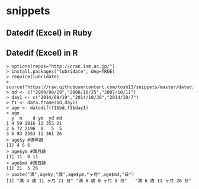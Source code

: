 # snippets
## Datedif (Excel) in Ruby


## Datedif (Excel) in R
    > options(repos="http://cran.ism.ac.jp/")
    > install.packages("lubridate", dep=TRUE)
    > require(lubridate)
    > source("https://raw.githubusercontent.com/tosh13/snippets/master/datedif.r")
    > bd <- c("2009/08/29","2008/10/25","2007/10/11")
    > day1 <- c("2014/08/19","2014/10/30","2014/10/7")
    > f1 <- data.frame(bd,day1)
    > age <- datedif(f1$bd,f1$day1)
    > age
      y  m    d ym  yd md
    1 4 59 1816 11 355 21
    2 6 72 2196  0   5  5
    3 6 83 2553 11 361 26
    > age$y #満年齢
    [1] 4 6 6
    > age$ym #満月齢
    [1] 11  0 11
    > age$md #満日齢
    [1] 21  5 26
    > paste("満",age$y,"歳",age$ym,"ヶ月",age$md,"日")
    [1] "満 4 歳 11 ヶ月 21 日" "満 6 歳 0 ヶ月 5 日"   "満 6 歳 11 ヶ月 26 日"
